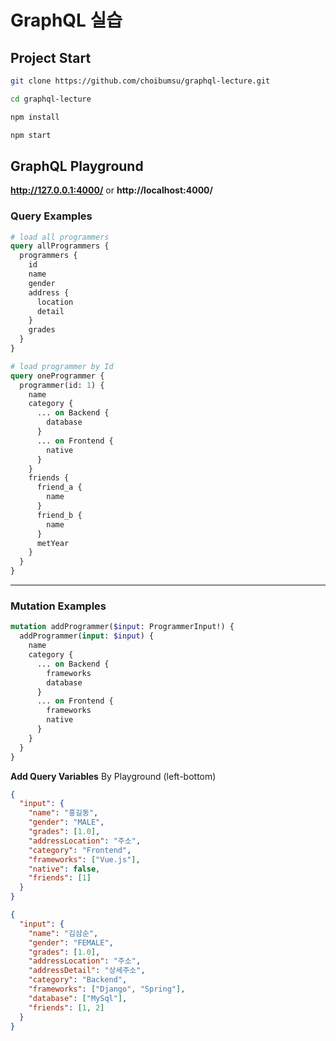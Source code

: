 # GraphQL 실습

## Project Start

```bash
git clone https://github.com/choibumsu/graphql-lecture.git

cd graphql-lecture

npm install

npm start
```

## GraphQL Playground

**http://127.0.0.1:4000/** or **http://localhost:4000/**

### Query Examples

```graphql
# load all programmers
query allProgrammers {
  programmers {
    id
    name
    gender
    address {
      location
      detail
    }
    grades
  }
}

# load programmer by Id
query oneProgrammer {
  programmer(id: 1) {
    name
    category {
      ... on Backend {
        database
      }
      ... on Frontend {
        native
      }
    }
    friends {
      friend_a {
        name
      }
      friend_b {
        name
      }
      metYear
    }
  }
}
```

---

### Mutation Examples

```graphql
mutation addProgrammer($input: ProgrammerInput!) {
  addProgrammer(input: $input) {
    name
    category {
      ... on Backend {
        frameworks
        database
      }
      ... on Frontend {
        frameworks
        native
      }
    }
  }
}
```

**Add Query Variables** By Playground (left-bottom)

```json
{
  "input": {
    "name": "홍길동",
    "gender": "MALE",
    "grades": [1.0],
    "addressLocation": "주소",
    "category": "Frontend",
    "frameworks": ["Vue.js"],
    "native": false,
    "friends": [1]
  }
}
```

```json
{
  "input": {
    "name": "김삼순",
    "gender": "FEMALE",
    "grades": [1.0],
    "addressLocation": "주소",
    "addressDetail": "상세주소",
    "category": "Backend",
    "frameworks": ["Django", "Spring"],
    "database": ["MySql"],
    "friends": [1, 2]
  }
}
```
